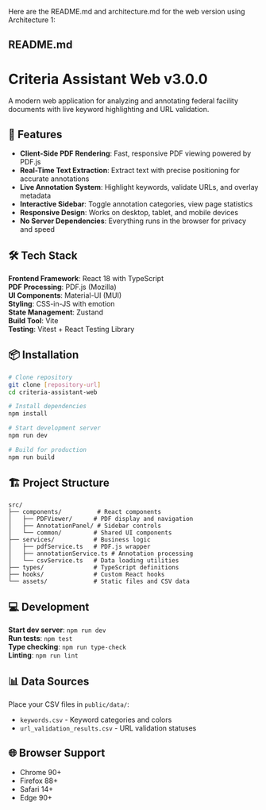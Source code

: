Here are the README.md and architecture.md for the web version using Architecture 1:

## README.md

# Criteria Assistant Web v3.0.0

A modern web application for analyzing and annotating federal facility documents with live keyword highlighting and URL validation.

## 🚀 Features

- **Client-Side PDF Rendering**: Fast, responsive PDF viewing powered by PDF.js
- **Real-Time Text Extraction**: Extract text with precise positioning for accurate annotations  
- **Live Annotation System**: Highlight keywords, validate URLs, and overlay metadata
- **Interactive Sidebar**: Toggle annotation categories, view page statistics
- **Responsive Design**: Works on desktop, tablet, and mobile devices
- **No Server Dependencies**: Everything runs in the browser for privacy and speed

## 🛠️ Tech Stack

**Frontend Framework**: React 18 with TypeScript  
**PDF Processing**: PDF.js (Mozilla)  
**UI Components**: Material-UI (MUI)  
**Styling**: CSS-in-JS with emotion  
**State Management**: Zustand  
**Build Tool**: Vite  
**Testing**: Vitest + React Testing Library  

## 📦 Installation

```bash
# Clone repository
git clone [repository-url]
cd criteria-assistant-web

# Install dependencies  
npm install

# Start development server
npm run dev

# Build for production
npm run build
```

## 🏗️ Project Structure

```
src/
├── components/          # React components
│   ├── PDFViewer/      # PDF display and navigation
│   ├── AnnotationPanel/ # Sidebar controls
│   └── common/         # Shared UI components
├── services/           # Business logic
│   ├── pdfService.ts   # PDF.js wrapper
│   ├── annotationService.ts # Annotation processing
│   └── csvService.ts   # Data loading utilities
├── types/              # TypeScript definitions
├── hooks/              # Custom React hooks
└── assets/             # Static files and CSV data
```

## 💻 Development

**Start dev server**: `npm run dev`  
**Run tests**: `npm test`  
**Type checking**: `npm run type-check`  
**Linting**: `npm run lint`

## 📊 Data Sources

Place your CSV files in `public/data/`:
- `keywords.csv` - Keyword categories and colors
- `url_validation_results.csv` - URL validation statuses

## 🌐 Browser Support

- Chrome 90+
- Firefox 88+ 
- Safari 14+
- Edge 90+
